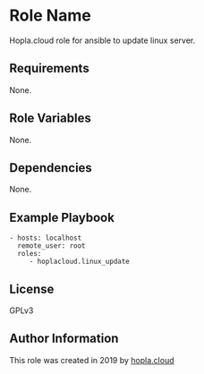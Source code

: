 Role Name
=========

Hopla.cloud role for ansible to update linux server.

Requirements
------------

None.

Role Variables
--------------

None.

Dependencies
------------

None.

Example Playbook
----------------

    - hosts: localhost
      remote_user: root
      roles:
         - hoplacloud.linux_update

License
-------

GPLv3

Author Information
------------------

This role was created in 2019 by [hopla.cloud](https://hopla.cloud)
